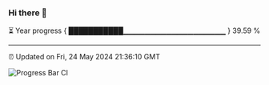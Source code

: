 ### Hi there 👋

⏳ Year progress { ███████████▁▁▁▁▁▁▁▁▁▁▁▁▁▁▁▁▁▁▁ } 39.59 %

---

⏰ Updated on Fri, 24 May 2024 21:36:10 GMT

![Progress Bar CI](https://github.com/IshwaranRudhara/GIT-ACTION/workflows/Progress%20Bar%20CI/badge.svg)
